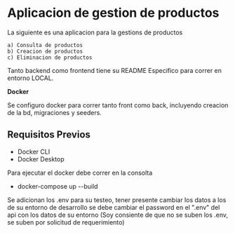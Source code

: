 # Aplicacion de gestion de productos


La siguiente es una aplicacion para la gestions de productos

    a) Consulta de productos
    b) Creacion de productos
    c) Eliminacion de productos

Tanto backend como frontend tiene su README Especifico para correr en entorno LOCAL.

**Docker**

Se configuro docker para correr tanto front como back, incluyendo creacion de la bd, migraciones y seeders.

## **Requisitos Previos**

- Docker CLI
- Docker Desktop

Para ejecutar el docker debe correr en la consolta

- docker-compose up --build

Se adicionan los .env para su testeo, tener presente cambiar los datos a los de su entorno de desarrollo
se debe cambiar el password en el ".env" del api con los datos de su entorno
(Soy consiente de que no se suben los .env, se suben por solicitud de requerimiento)